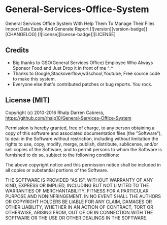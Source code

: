 # General-Services-Office-System
General Services Office System With Help Them To  Manage Their Files Import Data Easily And Generate Report
[![version][version-badge]][CHANGELOG] [![license][license-badge]][LICENSE]

## Credits
- Big thanks to GSO(General Services Office) Employee Who Always Sponsor Food and Just Drop it in front of me ^_^
- Thanks to Google,Stackoverflow,w3school,Youtube, Free source code  to make this system.
- Everyone else that's contributed patches or bug reports. You rock.

## License (MIT)
Copyright (c) 2010-2016 Rhalp Darren Cabrera, https://github.com/rhalp10/General-Services-Office-System

Permission is hereby granted, free of charge, to any person obtaining
a copy of this software and associated documentation files (the
"Software"), to deal in the Software without restriction, including
without limitation the rights to use, copy, modify, merge, publish,
distribute, sublicense, and/or sell copies of the Software, and to
permit persons to whom the Software is furnished to do so, subject to
the following conditions:

The above copyright notice and this permission notice shall be
included in all copies or substantial portions of the Software.

THE SOFTWARE IS PROVIDED "AS IS", WITHOUT WARRANTY OF ANY KIND,
EXPRESS OR IMPLIED, INCLUDING BUT NOT LIMITED TO THE WARRANTIES OF
MERCHANTABILITY, FITNESS FOR A PARTICULAR PURPOSE AND
NONINFRINGEMENT. IN NO EVENT SHALL THE AUTHORS OR COPYRIGHT HOLDERS BE
LIABLE FOR ANY CLAIM, DAMAGES OR OTHER LIABILITY, WHETHER IN AN ACTION
OF CONTRACT, TORT OR OTHERWISE, ARISING FROM, OUT OF OR IN CONNECTION
WITH THE SOFTWARE OR THE USE OR OTHER DEALINGS IN THE SOFTWARE.

